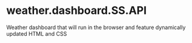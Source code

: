 # weather.dashboard.SS.API
Weather dashboard that will run in the browser and feature dynamically updated HTML and CSS
